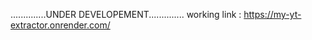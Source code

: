 ..............UNDER DEVELOPEMENT..............
working link : https://my-yt-extractor.onrender.com/
